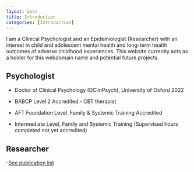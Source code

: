 ```yaml
---
layout: post
title: Introduction
categories: [Introduction]
---
```


I am a Clinical Psychologist and an Epidemiologist (Researcher) with an interest in child and adolescent mental health and long-term health outcomes of adverse childhood experiences. This website currently acts as a holder for this  webdomain name and  potential future projects.

## Psychologist

- Doctor of Clinical Psychology (DClinPsych), University of Oxford 2022

- BABCP Level 2 Accredited - CBT therapist

- AFT Foundation Level. Family & Systemic Training Accredited

- Intermediate Level, Family and Systemic Training (Supervised hours completed not yet accredited)


<div style="text-align: center;">
 <script async type="text/javascript" src="//cdn.carbonads.com/carbon.js?serve=CE7D6KJY&placement=wwwamitmerchantcom" id="_carbonads_js"></script>
</div>

## Researcher

-[See publication list](https://shabeer-syed.github.io/shabeersyed/publications/)

